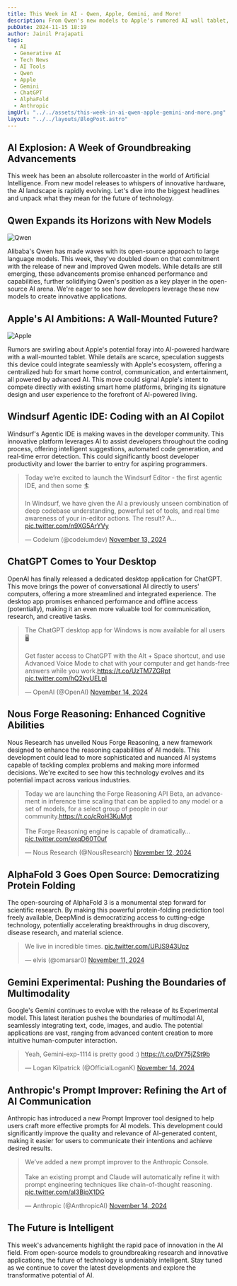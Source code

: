 ```yaml
---
title: This Week in AI - Qwen, Apple, Gemini, and More!
description: From Qwen's new models to Apple's rumored AI wall tablet, this week has been a whirlwind of AI advancements. Catch up on the latest news, including Windsurf Agentic IDE, ChatGPT's desktop app, Nous Forge Reasoning, AlphaFold 3 open source, Gemini Experimental, and Anthropic's new Prompt Improver.
pubDate: 2024-11-15 18:19
author: Jainil Prajapati
tags:
  - AI
  - Generative AI
  - Tech News
  - AI Tools
  - Qwen
  - Apple
  - Gemini
  - ChatGPT
  - AlphaFold
  - Anthropic
imgUrl: "../../assets/this-week-in-ai-qwen-apple-gemini-and-more.png"
layout: "../../layouts/BlogPost.astro"
---
```


## AI Explosion: A Week of Groundbreaking Advancements

This week has been an absolute rollercoaster in the world of Artificial Intelligence. From new model releases to whispers of innovative hardware, the AI landscape is rapidly evolving. Let's dive into the biggest headlines and unpack what they mean for the future of technology.

## Qwen Expands its Horizons with New Models

![Qwen](https://pbs.twimg.com/media/GcXfGxEa0AAdfEm?format=jpg&name=medium)

Alibaba's Qwen has made waves with its open-source approach to large language models. This week, they've doubled down on that commitment with the release of new and improved Qwen models. While details are still emerging, these advancements promise enhanced performance and capabilities, further solidifying Qwen's position as a key player in the open-source AI arena. We're eager to see how developers leverage these new models to create innovative applications.

## Apple's AI Ambitions: A Wall-Mounted Future?

![Apple](https://pbs.twimg.com/media/GcXfHLrbwAACpdl?format=jpg&name=large)

Rumors are swirling about Apple's potential foray into AI-powered hardware with a wall-mounted tablet. While details are scarce, speculation suggests this device could integrate seamlessly with Apple's ecosystem, offering a centralized hub for smart home control, communication, and entertainment, all powered by advanced AI. This move could signal Apple's intent to compete directly with existing smart home platforms, bringing its signature design and user experience to the forefront of AI-powered living.

## Windsurf Agentic IDE: Coding with an AI Copilot

Windsurf's Agentic IDE is making waves in the developer community. This innovative platform leverages AI to assist developers throughout the coding process, offering intelligent suggestions, automated code generation, and real-time error detection. This could significantly boost developer productivity and lower the barrier to entry for aspiring programmers.

<blockquote class="twitter-tweet"><p lang="en" dir="ltr">Today we’re excited to launch the Windsurf Editor - the first agentic IDE, and then some 🏄<br><br>In Windsurf, we have given the AI a previously unseen combination of deep codebase understanding, powerful set of tools, and real time awareness of your in-editor actions. The result? A… <a href="https://t.co/n9XG5ArYVy">pic.twitter.com/n9XG5ArYVy</a></p>&mdash; Codeium (@codeiumdev) <a href="https://twitter.com/codeiumdev/status/1856741823768879172?ref_src=twsrc%5Etfw">November 13, 2024</a></blockquote> <script async src="https://platform.twitter.com/widgets.js" charset="utf-8"></script>

## ChatGPT Comes to Your Desktop

OpenAI has finally released a dedicated desktop application for ChatGPT. This move brings the power of conversational AI directly to users' computers, offering a more streamlined and integrated experience. The desktop app promises enhanced performance and offline access (potentially), making it an even more valuable tool for communication, research, and creative tasks.

<blockquote class="twitter-tweet"><p lang="en" dir="ltr">The ChatGPT desktop app for Windows is now available for all users 🖥️<br><br>Get faster access to ChatGPT with the Alt + Space shortcut, and use Advanced Voice Mode to chat with your computer and get hands-free answers while you work.<a href="https://t.co/UzTM7ZGRpt">https://t.co/UzTM7ZGRpt</a> <a href="https://t.co/hQ2kyUELpI">pic.twitter.com/hQ2kyUELpI</a></p>&mdash; OpenAI (@OpenAI) <a href="https://twitter.com/OpenAI/status/1857121721175998692?ref_src=twsrc%5Etfw">November 14, 2024</a></blockquote> <script async src="https://platform.twitter.com/widgets.js" charset="utf-8"></script>

## Nous Forge Reasoning: Enhanced Cognitive Abilities

Nous Research has unveiled Nous Forge Reasoning, a new framework designed to enhance the reasoning capabilities of AI models. This development could lead to more sophisticated and nuanced AI systems capable of tackling complex problems and making more informed decisions. We're excited to see how this technology evolves and its potential impact across various industries.

<blockquote class="twitter-tweet"><p lang="en" dir="ltr">Today we are launching the Forge Reasoning API Beta, an advancement in inference time scaling that can be applied to any model or a set of models, for a select group of people in our community.<a href="https://t.co/cRoH3KuMgt">https://t.co/cRoH3KuMgt</a><br><br>The Forge Reasoning engine is capable of dramatically… <a href="https://t.co/exqD60T0uf">pic.twitter.com/exqD60T0uf</a></p>&mdash; Nous Research (@NousResearch) <a href="https://twitter.com/NousResearch/status/1856417883934601246?ref_src=twsrc%5Etfw">November 12, 2024</a></blockquote> <script async src="https://platform.twitter.com/widgets.js" charset="utf-8"></script>

## AlphaFold 3 Goes Open Source: Democratizing Protein Folding

The open-sourcing of AlphaFold 3 is a monumental step forward for scientific research. By making this powerful protein-folding prediction tool freely available, DeepMind is democratizing access to cutting-edge technology, potentially accelerating breakthroughs in drug discovery, disease research, and material science.

<blockquote class="twitter-tweet"><p lang="en" dir="ltr">We live in incredible times. <a href="https://t.co/UPJS943Upz">pic.twitter.com/UPJS943Upz</a></p>&mdash; elvis (@omarsar0) <a href="https://twitter.com/omarsar0/status/1855990708298993781?ref_src=twsrc%5Etfw">November 11, 2024</a></blockquote> <script async src="https://platform.twitter.com/widgets.js" charset="utf-8"></script>

## Gemini Experimental: Pushing the Boundaries of Multimodality

Google's Gemini continues to evolve with the release of its Experimental model. This latest iteration pushes the boundaries of multimodal AI, seamlessly integrating text, code, images, and audio. The potential applications are vast, ranging from advanced content creation to more intuitive human-computer interaction.

<blockquote class="twitter-tweet"><p lang="en" dir="ltr">Yeah, Gemini-exp-1114 is pretty good :) <a href="https://t.co/DY75jZSt9b">https://t.co/DY75jZSt9b</a></p>&mdash; Logan Kilpatrick (@OfficialLoganK) <a href="https://twitter.com/OfficialLoganK/status/1857111202062614899?ref_src=twsrc%5Etfw">November 14, 2024</a></blockquote> <script async src="https://platform.twitter.com/widgets.js" charset="utf-8"></script>

## Anthropic's Prompt Improver: Refining the Art of AI Communication

Anthropic has introduced a new Prompt Improver tool designed to help users craft more effective prompts for AI models. This development could significantly improve the quality and relevance of AI-generated content, making it easier for users to communicate their intentions and achieve desired results.

<blockquote class="twitter-tweet"><p lang="en" dir="ltr">We’ve added a new prompt improver to the Anthropic Console.<br><br>Take an existing prompt and Claude will automatically refine it with prompt engineering techniques like chain-of-thought reasoning. <a href="https://t.co/aI3BipX1DG">pic.twitter.com/aI3BipX1DG</a></p>&mdash; Anthropic (@AnthropicAI) <a href="https://twitter.com/AnthropicAI/status/1857108263042502701?ref_src=twsrc%5Etfw">November 14, 2024</a></blockquote> <script async src="https://platform.twitter.com/widgets.js" charset="utf-8"></script>

## The Future is Intelligent

This week's advancements highlight the rapid pace of innovation in the AI field. From open-source models to groundbreaking research and innovative applications, the future of technology is undeniably intelligent. Stay tuned as we continue to cover the latest developments and explore the transformative potential of AI.
